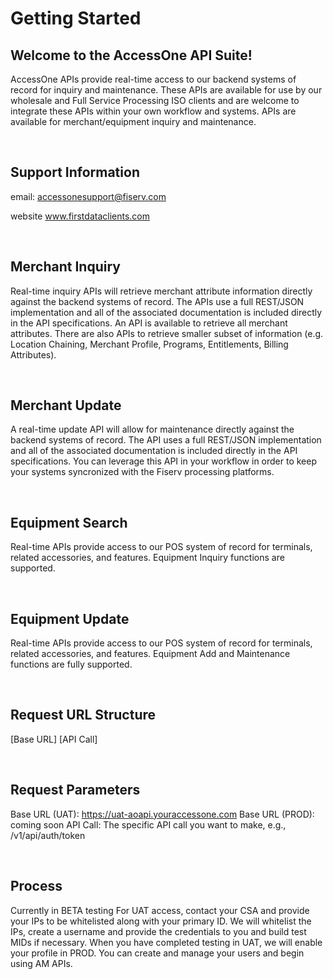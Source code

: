 # Getting Started
 
## Welcome to the AccessOne API Suite!
AccessOne APIs provide real-time access to our backend systems of record for inquiry and maintenance. These APIs are available for use by our wholesale and Full Service Processing ISO clients and are welcome to integrate these APIs within your own workflow and systems. APIs are available for merchant/equipment inquiry and maintenance.

<br>

## Support Information
email: accessonesupport@fiserv.com
 
website www.firstdataclients.com
 
<br>

## Merchant Inquiry
Real-time inquiry APIs will retrieve merchant attribute information directly against the backend systems of record.  The APIs use a full REST/JSON implementation and all of the associated documentation is included directly in the API specifications.  An API is available to retrieve all merchant attributes.  There are also APIs to retrieve smaller subset of information (e.g. Location Chaining, Merchant Profile, Programs, Entitlements, Billing Attributes).
 
<br>

## Merchant Update
A real-time update API will allow for maintenance directly against the backend systems of record.  The API uses a full REST/JSON implementation and all of the associated documentation is included directly in the API specifications.  You can leverage this API in your workflow in order to keep your systems syncronized with the Fiserv processing platforms.
 
<br>

## Equipment Search
Real-time APIs provide access to our POS system of record for terminals, related accessories, and features.  Equipment Inquiry functions are supported.

<br>

## Equipment Update
Real-time APIs provide access to our POS system of record for terminals, related accessories, and features.  Equipment Add and Maintenance functions are fully supported.

<br>

## Request URL Structure
	
[Base URL] [API Call]

<br>

## Request Parameters
	
Base URL (UAT): https://uat-aoapi.youraccessone.com
Base URL (PROD): coming soon
API Call: The specific API call you want to make, e.g., /v1/api/auth/token

<br>

## Process

Currently in BETA testing
For UAT access, contact your CSA and provide your IPs to be whitelisted along with your primary ID.
We will whitelist the IPs, create a username and provide the credentials to you and build test MIDs if necessary.
When you have completed testing in UAT, we will enable your profile in PROD.
You can create and manage your users and begin using AM APIs.

